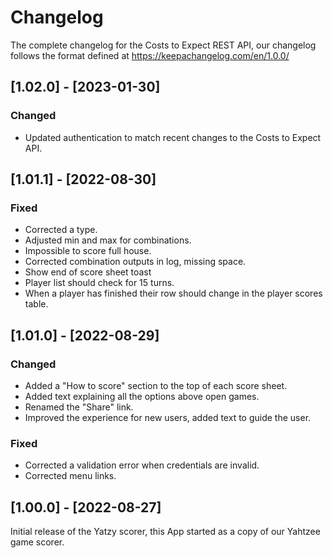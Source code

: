 # Changelog

The complete changelog for the Costs to Expect REST API, our changelog follows the format defined at https://keepachangelog.com/en/1.0.0/

## [1.02.0] - [2023-01-30]
### Changed
- Updated authentication to match recent changes to the Costs to Expect API.

## [1.01.1] - [2022-08-30]
### Fixed
- Corrected a type.
- Adjusted min and max for combinations.
- Impossible to score full house.
- Corrected combination outputs in log, missing space.
- Show end of score sheet toast
- Player list should check for 15 turns.
- When a player has finished their row should change in the player scores table.

## [1.01.0] - [2022-08-29]
### Changed
- Added a "How to score" section to the top of each score sheet.
- Added text explaining all the options above open games.
- Renamed the "Share" link.
- Improved the experience for new users, added text to guide the user.
### Fixed
- Corrected a validation error when credentials are invalid.
- Corrected menu links.

## [1.00.0] - [2022-08-27]

Initial release of the Yatzy scorer, this App started as a copy of our Yahtzee game scorer.
